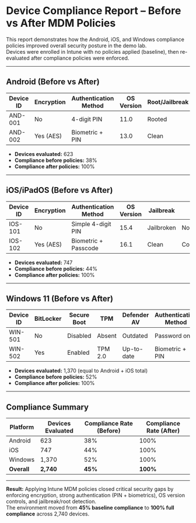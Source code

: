 # Device Compliance Report – Before vs After MDM Policies

This report demonstrates how the Android, iOS, and Windows compliance policies improved overall security posture in the demo lab.  
Devices were enrolled in Intune with no policies applied (baseline), then re-evaluated after compliance policies were enforced.  

---

## Android (Before vs After)

| Device ID | Encryption | Authentication Method | OS Version | Root/Jailbreak | Status Before   | Status After |
|-----------|------------|-----------------------|------------|----------------|-----------------|--------------|
| AND-001   | No         | 4-digit PIN           | 11.0       | Rooted         | Noncompliant    | Compliant    |
| AND-002   | Yes (AES)  | Biometric + PIN       | 13.0       | Clean          | Compliant       | Compliant    |

- **Devices evaluated:** 623  
- **Compliance before policies:** 38%  
- **Compliance after policies:** 100%  

---

## iOS/iPadOS (Before vs After)

| Device ID | Encryption | Authentication Method | OS Version | Jailbreak  | Status Before   | Status After |
|-----------|------------|-----------------------|------------|------------|-----------------|--------------|
| IOS-101   | No         | Simple 4-digit PIN    | 15.4       | Jailbroken | Noncompliant    | Compliant    |
| IOS-102   | Yes (AES)  | Biometric + Passcode  | 16.1       | Clean      | Compliant       | Compliant    |

- **Devices evaluated:** 747  
- **Compliance before policies:** 44%  
- **Compliance after policies:** 100%  

---

## Windows 11 (Before vs After)

| Device ID | BitLocker | Secure Boot | TPM | Defender AV    | Authentication Method | Status Before   | Status After |
|-----------|-----------|-------------|-----|----------------|-----------------------|-----------------|--------------|
| WIN-501   | No        | Disabled    | Absent | Outdated    | Password only         | Noncompliant    | Compliant    |
| WIN-502   | Yes       | Enabled     | TPM 2.0 | Up-to-date | Biometric + PIN       | Compliant       | Compliant    |

- **Devices evaluated:** 1,370 (equal to Android + iOS total)  
- **Compliance before policies:** 52%  
- **Compliance after policies:** 100%  

---

## Compliance Summary

| Platform    | Devices Evaluated | Compliance Rate (Before) | Compliance Rate (After)  |
|-------------|-------------------|--------------------------|--------------------------|
| Android     | 623               | 38%                      | 100%                     |
| iOS         | 747               | 44%                      | 100%                     |
| Windows     | 1,370             | 52%                      | 100%                     |
| **Overall** | **2,740**         | **45%**                    | **100%**                 |

---

**Result:** Applying Intune MDM policies closed critical security gaps by enforcing encryption, strong authentication (PIN + biometrics), OS version controls, and jailbreak/root detection.  
The environment moved from **45% baseline compliance** to **100% full compliance** across 2,740 devices.  
